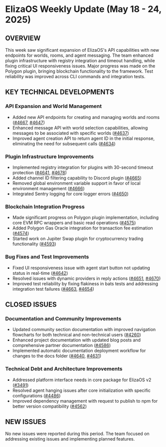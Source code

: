# ElizaOS Weekly Update (May 18 - 24, 2025)

## OVERVIEW
This week saw significant expansion of ElizaOS's API capabilities with new endpoints for worlds, rooms, and agent messaging. The team enhanced plugin infrastructure with registry integration and timeout handling, while fixing critical UI responsiveness issues. Major progress was made on the Polygon plugin, bringing blockchain functionality to the framework. Test reliability was improved across CLI commands and integration tests.

## KEY TECHNICAL DEVELOPMENTS

### API Expansion and World Management
- Added new API endpoints for creating and managing worlds and rooms ([#4667](https://github.com/elizaos/eliza/pull/4667), [#4647](https://github.com/elizaos/eliza/pull/4647))
- Enhanced message API with world selection capabilities, allowing messages to be associated with specific worlds ([#4637](https://github.com/elizaos/eliza/pull/4637))
- Improved agent creation API to return agent ID in the initial response, eliminating the need for subsequent calls ([#4634](https://github.com/elizaos/eliza/pull/4634))

### Plugin Infrastructure Improvements
- Implemented registry integration for plugins with 30-second timeout protection ([#4641](https://github.com/elizaos/eliza/pull/4641), [#4678](https://github.com/elizaos/eliza/pull/4678))
- Added channel ID filtering capability to Discord plugin ([#4665](https://github.com/elizaos/eliza/pull/4665))
- Removed global environment variable support in favor of local environment management ([#4666](https://github.com/elizaos/eliza/pull/4666))
- Integrated Sentry logging for core logger errors ([#4650](https://github.com/elizaos/eliza/pull/4650))

### Blockchain Integration Progress
- Made significant progress on Polygon plugin implementation, including core EVM RPC wrappers and basic read operations ([#4575](https://github.com/elizaos/eliza/pull/4575))
- Added Polygon Gas Oracle integration for transaction fee estimation ([#4574](https://github.com/elizaos/eliza/pull/4574))
- Started work on Jupiter Swap plugin for cryptocurrency trading functionality ([#4593](https://github.com/elizaos/eliza/pull/4593))

### Bug Fixes and Test Improvements
- Fixed UI responsiveness issue with agent start button not updating status in real-time ([#4642](https://github.com/elizaos/eliza/pull/4642))
- Resolved issues with dynamic providers in reply actions ([#4651](https://github.com/elizaos/eliza/pull/4651), [#4670](https://github.com/elizaos/eliza/pull/4670))
- Improved test reliability by fixing flakiness in bats tests and addressing integration test failures ([#4663](https://github.com/elizaos/eliza/pull/4663), [#4654](https://github.com/elizaos/eliza/pull/4654))

## CLOSED ISSUES

### Documentation and Community Improvements
- Updated community section documentation with improved navigation flowcharts for both technical and non-technical users ([#4260](https://github.com/elizaos/eliza/issues/4260))
- Enhanced project documentation with updated blog posts and comprehensive partner documentation ([#4586](https://github.com/elizaos/eliza/pull/4586))
- Implemented automatic documentation deployment workflow for changes to the docs folder ([#4640](https://github.com/elizaos/eliza/pull/4640), [#4631](https://github.com/elizaos/eliza/pull/4631))

### Technical Debt and Architecture Improvements
- Addressed platform interface needs in core package for ElizaOS v2 ([#3491](https://github.com/elizaos/eliza/issues/3491))
- Resolved agent hanging issues after core initialization with specific configurations ([#4486](https://github.com/elizaos/eliza/issues/4486))
- Improved dependency management with request to publish to npm for better version compatibility ([#4562](https://github.com/elizaos/eliza/issues/4562))

## NEW ISSUES

No new issues were reported during this period. The team focused on addressing existing issues and implementing planned features.